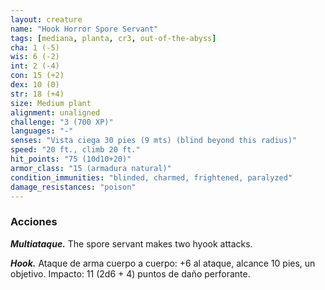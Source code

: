 ```yaml
---
layout: creature
name: "Hook Horror Spore Servant"
tags: [mediana, planta, cr3, out-of-the-abyss]
cha: 1 (-5)
wis: 6 (-2)
int: 2 (-4)
con: 15 (+2)
dex: 10 (0)
str: 18 (+4)
size: Medium plant
alignment: unaligned
challenge: "3 (700 XP)"
languages: "-"
senses: "Vista ciega 30 pies (9 mts) (blind beyond this radius)"
speed: "20 ft., climb 20 ft."
hit_points: "75 (10d10+20)"
armor_class: "15 (armadura natural)"
condition_immunities: "blinded, charmed, frightened, paralyzed"
damage_resistances: "poison"
---
```


### Acciones

***Multiataque.*** The spore servant makes two hyook attacks.

***Hook.*** Ataque de arma cuerpo a cuerpo: +6 al ataque, alcance 10 pies, un objetivo. Impacto: 11 (2d6 + 4) puntos de daño perforante.